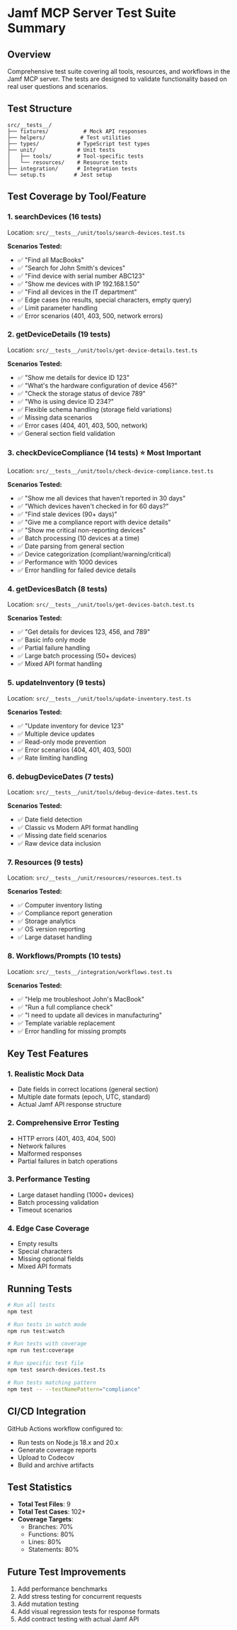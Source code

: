 # Jamf MCP Server Test Suite Summary

## Overview
Comprehensive test suite covering all tools, resources, and workflows in the Jamf MCP server. The tests are designed to validate functionality based on real user questions and scenarios.

## Test Structure

```
src/__tests__/
├── fixtures/           # Mock API responses
├── helpers/           # Test utilities
├── types/            # TypeScript test types
├── unit/             # Unit tests
│   ├── tools/        # Tool-specific tests
│   └── resources/    # Resource tests
├── integration/      # Integration tests
└── setup.ts         # Jest setup
```

## Test Coverage by Tool/Feature

### 1. **searchDevices** (16 tests)
Location: `src/__tests__/unit/tools/search-devices.test.ts`

**Scenarios Tested:**
- ✅ "Find all MacBooks"
- ✅ "Search for John Smith's devices"  
- ✅ "Find device with serial number ABC123"
- ✅ "Show me devices with IP 192.168.1.50"
- ✅ "Find all devices in the IT department"
- ✅ Edge cases (no results, special characters, empty query)
- ✅ Limit parameter handling
- ✅ Error scenarios (401, 403, 500, network errors)

### 2. **getDeviceDetails** (19 tests)
Location: `src/__tests__/unit/tools/get-device-details.test.ts`

**Scenarios Tested:**
- ✅ "Show me details for device ID 123"
- ✅ "What's the hardware configuration of device 456?"
- ✅ "Check the storage status of device 789"
- ✅ "Who is using device ID 234?"
- ✅ Flexible schema handling (storage field variations)
- ✅ Missing data scenarios
- ✅ Error cases (404, 401, 403, 500, network)
- ✅ General section field validation

### 3. **checkDeviceCompliance** (14 tests) ⭐ Most Important
Location: `src/__tests__/unit/tools/check-device-compliance.test.ts`

**Scenarios Tested:**
- ✅ "Show me all devices that haven't reported in 30 days"
- ✅ "Which devices haven't checked in for 60 days?"
- ✅ "Find stale devices (90+ days)"
- ✅ "Give me a compliance report with device details"
- ✅ "Show me critical non-reporting devices"
- ✅ Batch processing (10 devices at a time)
- ✅ Date parsing from general section
- ✅ Device categorization (compliant/warning/critical)
- ✅ Performance with 1000 devices
- ✅ Error handling for failed device details

### 4. **getDevicesBatch** (8 tests)
Location: `src/__tests__/unit/tools/get-devices-batch.test.ts`

**Scenarios Tested:**
- ✅ "Get details for devices 123, 456, and 789"
- ✅ Basic info only mode
- ✅ Partial failure handling
- ✅ Large batch processing (50+ devices)
- ✅ Mixed API format handling

### 5. **updateInventory** (9 tests)
Location: `src/__tests__/unit/tools/update-inventory.test.ts`

**Scenarios Tested:**
- ✅ "Update inventory for device 123"
- ✅ Multiple device updates
- ✅ Read-only mode prevention
- ✅ Error scenarios (404, 401, 403, 500)
- ✅ Rate limiting handling

### 6. **debugDeviceDates** (7 tests)
Location: `src/__tests__/unit/tools/debug-device-dates.test.ts`

**Scenarios Tested:**
- ✅ Date field detection
- ✅ Classic vs Modern API format handling
- ✅ Missing date field scenarios
- ✅ Raw device data inclusion

### 7. **Resources** (9 tests)
Location: `src/__tests__/unit/resources/resources.test.ts`

**Scenarios Tested:**
- ✅ Computer inventory listing
- ✅ Compliance report generation
- ✅ Storage analytics
- ✅ OS version reporting
- ✅ Large dataset handling

### 8. **Workflows/Prompts** (10 tests)
Location: `src/__tests__/integration/workflows.test.ts`

**Scenarios Tested:**
- ✅ "Help me troubleshoot John's MacBook"
- ✅ "Run a full compliance check"
- ✅ "I need to update all devices in manufacturing"
- ✅ Template variable replacement
- ✅ Error handling for missing prompts

## Key Test Features

### 1. **Realistic Mock Data**
- Date fields in correct locations (general section)
- Multiple date formats (epoch, UTC, standard)
- Actual Jamf API response structure

### 2. **Comprehensive Error Testing**
- HTTP errors (401, 403, 404, 500)
- Network failures
- Malformed responses
- Partial failures in batch operations

### 3. **Performance Testing**
- Large dataset handling (1000+ devices)
- Batch processing validation
- Timeout scenarios

### 4. **Edge Case Coverage**
- Empty results
- Special characters
- Missing optional fields
- Mixed API formats

## Running Tests

```bash
# Run all tests
npm test

# Run tests in watch mode
npm run test:watch

# Run tests with coverage
npm run test:coverage

# Run specific test file
npm test search-devices.test.ts

# Run tests matching pattern
npm test -- --testNamePattern="compliance"
```

## CI/CD Integration

GitHub Actions workflow configured to:
- Run tests on Node.js 18.x and 20.x
- Generate coverage reports
- Upload to Codecov
- Build and archive artifacts

## Test Statistics

- **Total Test Files**: 9
- **Total Test Cases**: 102+
- **Coverage Targets**: 
  - Branches: 70%
  - Functions: 80%
  - Lines: 80%
  - Statements: 80%

## Future Test Improvements

1. Add performance benchmarks
2. Add stress testing for concurrent requests
3. Add mutation testing
4. Add visual regression tests for response formats
5. Add contract testing with actual Jamf API